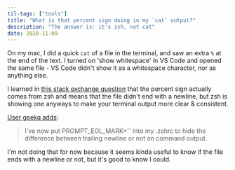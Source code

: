 ```yaml
---
til-tags: ["tools"]
title: "What is that percent sign doing in my `cat` output?"
description: "The answer is: it's zsh, not cat"
date: 2020-11-09
---
```


On my mac, I did a quick `cat` of a file in the terminal, and saw an extra `%` at the end of the text. I turned on 'show whitespace' in VS Code and opened the same file - VS Code didn't show it as a whitespace character, nor as anything else. 

I learned in [this stack exchange question](https://unix.stackexchange.com/questions/167582/why-zsh-ends-a-line-with-a-highlighted-percent-symbol) that the percent sign actually comes from zsh and means that the file didn't end with a newline, but zsh is showing one anyways to make your terminal output more clear & consistent.

[User geekq adds](https://unix.stackexchange.com/questions/167582/why-zsh-ends-a-line-with-a-highlighted-percent-symbol#comment822112_167600): 

> I've now put PROMPT_EOL_MARK='' into my .zshrc to hide the difference between trailing newline or not on command output. 

I'm not doing that for now because it seems kinda useful to know if the file ends with a newline or not, but it's good to know I could. 
